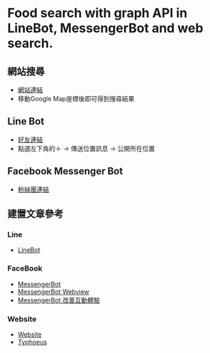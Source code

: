 Food search with graph API in LineBot, MessengerBot and web search.
===================================================================

網站搜尋
-------
- [網站連結](https://johnwudevelop.tk/search)
- 移動Google Map座標後即可得到搜尋結果

Line Bot
-------------
- [好友連結](https://line.me/R/ti/p/%40cqh3529k)
- 點選左下角的＋ -> 傳送位置訊息 -> 公開所在位置

Facebook Messenger Bot
-------------
- [粉絲團連結](https://www.facebook.com/%E7%BE%8E%E9%A3%9F%E5%BF%AB%E6%90%9C-844639869021578/?fref=ts)

建置文章參考
----------
### Line
- [LineBot](https://medium.com/@johnwu2613/linebot-%E9%A4%90%E5%BB%B3%E8%B3%87%E8%A8%8A-with-ruby-on-rails-95b592851ca)
### FaceBook
- [MessengerBot](https://medium.com/@johnwu2613/%E6%90%9C%E5%B0%8B%E9%A4%90%E5%BB%B3-facebook-bot-ruby-on-rails-b83787bea303)
- [MessengerBot Webview](https://medium.com/@johnwu2613/facebook-messenger-bot-webview%E5%AF%A6%E4%BD%9C-ruby-on-rails-56a0311153da)
- [MessengerBot 改善互動體驗](https://medium.com/@johnwu2613/%E6%90%9C%E5%B0%8B%E9%A4%90%E5%BB%B3-facebook-messenger-bot-%E6%94%B9%E5%96%84%E4%BA%92%E5%8B%95%E9%AB%94%E9%A9%97-4518e4b3b214)
### Website
- [Website](https://medium.com/@johnwu2613/linebot-%E9%A4%90%E5%BB%B3%E8%B3%87%E8%A8%8A-with-ruby-on-rails-95b592851ca)
- [Typhoeus](https://medium.com/@johnwu2613/typhoeus-send-multiple-request-at-the-same-time-with-ruby-on-rails-a74e99b4958b)

